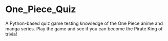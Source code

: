 # One_Piece_Quiz
A Python-based quiz game testing knowledge of the One Piece anime and manga series. Play the game and see if you can become the Pirate King of trivia!
